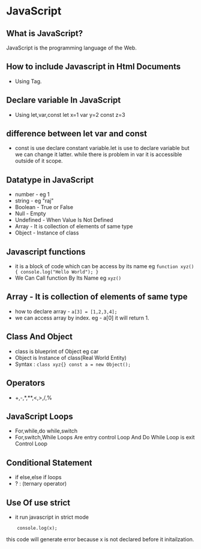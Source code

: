 # JavaScript

## What is JavaScript?

JavaScript is the programming language of the Web.

## How to include Javascript in Html Documents

* Using <script></script> Tag.

## Declare variable In JavaScript
 
* Using let,var,const
let x=1
var y=2
const z=3

## difference between let var and const
* const is use declare constant variable.let is use to declare variable but we can change it latter. while there is problem in var it is accessible outside of it scope. 

## Datatype in JavaScript
* number - eg 1
* string - eg "raj"
* Boolean - True or False
* Null - Empty
* Undefined - When Value Is Not Defined
* Array - It is collection of elements of same type
* Object - Instance of class

## Javascript functions
* it is a block of code which can be access by its name
 eg ```function xyz(){
        console.log("Hello World");
}```
* We Can Call function By Its Name
eg ```xyz()```

## Array - It is collection of elements of same type
* how to declare array - ```a[3] = [1,2,3,4];```
* we can access array by index. eg - a[0] it will return 1.

## Class And Object
* class is blueprint of Object eg car
* Object is Instance of class(Real World Entity)
* Syntax : ```class xyz{}
           const a = new Object();```
## Operators
* +,-,*,**,<,>,/,% 

## JavaScript Loops
* For,while,do while,switch
* For,switch,While Loops Are entry control Loop And Do While Loop is exit Control Loop

## Conditional Statement
* if else,else if loops 
* ? : (ternary operator)

## Use Of **use strict**
* it run javascript in strict mode
``` x=10;
    console.log(x);
```
this code will generate error because x is not declared before it initailzation.


        
